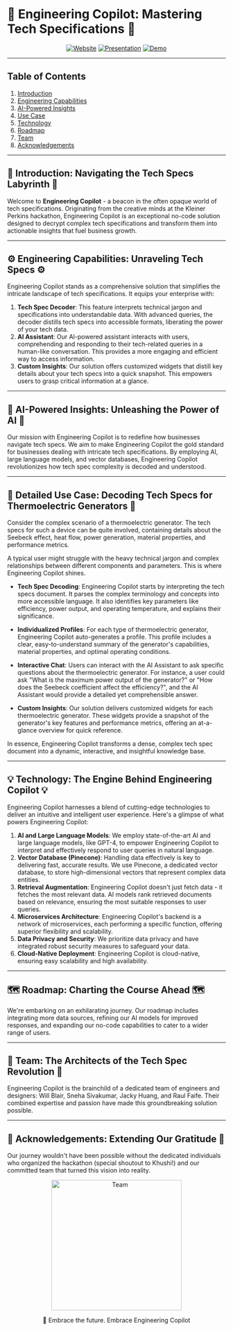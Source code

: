 # 🚀 Engineering Copilot: Mastering Tech Specifications 🚀

<div align="center">

  [![Website](https://img.shields.io/badge/-Website-blue?style=for-the-badge&logo=logoColor=white)](https://kp-fellows-documents.vercel.app/)
  [![Presentation](https://img.shields.io/badge/-Presentation-orange?style=for-the-badge&logo=logoColor=white)](https://www.loom.com/share/7b8b3d11cb074de28de8418348f4c0ac)
  [![Demo](https://img.shields.io/badge/-Demo-green?style=for-the-badge&logo=logoColor=white)](https://www.loom.com/share/143ed397944945c38f69a1a741475d41?sid=a27b6242-2793-45e4-9b8a-a6422e8bbc8a)

</div>

---

## Table of Contents

1. [Introduction](#introduction)
2. [Engineering Capabilities](#engineering-capabilities)
3. [AI-Powered Insights](#ai-powered-insights)
4. [Use Case](#use-case)
5. [Technology](#technology)
6. [Roadmap](#roadmap)
7. [Team](#team)
8. [Acknowledgements](#acknowledgements)

---

## 🌟 Introduction: Navigating the Tech Specs Labyrinth 🌟

Welcome to **Engineering Copilot** - a beacon in the often opaque world of tech specifications. Originating from the creative minds at the Kleiner Perkins hackathon, Engineering Copilot is an exceptional no-code solution designed to decrypt complex tech specifications and transform them into actionable insights that fuel business growth.

---

## ⚙️ Engineering Capabilities: Unraveling Tech Specs ⚙️

Engineering Copilot stands as a comprehensive solution that simplifies the intricate landscape of tech specifications. It equips your enterprise with:

1. **Tech Spec Decoder**: This feature interprets technical jargon and specifications into understandable data. With advanced queries, the decoder distills tech specs into accessible formats, liberating the power of your tech data.
2. **AI Assistant**: Our AI-powered assistant interacts with users, comprehending and responding to their tech-related queries in a human-like conversation. This provides a more engaging and efficient way to access information.
3. **Custom Insights**: Our solution offers customized widgets that distill key details about your tech specs into a quick snapshot. This empowers users to grasp critical information at a glance.

---

## 🔮 AI-Powered Insights: Unleashing the Power of AI 🔮

Our mission with Engineering Copilot is to redefine how businesses navigate tech specs. We aim to make Engineering Copilot the gold standard for businesses dealing with intricate tech specifications. By employing AI, large language models, and vector databases, Engineering Copilot revolutionizes how tech spec complexity is decoded and understood.

---

## 🎯 Detailed Use Case: Decoding Tech Specs for Thermoelectric Generators 🎯

Consider the complex scenario of a thermoelectric generator. The tech specs for such a device can be quite involved, containing details about the Seebeck effect, heat flow, power generation, material properties, and performance metrics.

A typical user might struggle with the heavy technical jargon and complex relationships between different components and parameters. This is where Engineering Copilot shines.

- **Tech Spec Decoding**: Engineering Copilot starts by interpreting the tech specs document. It parses the complex terminology and concepts into more accessible language. It also identifies key parameters like efficiency, power output, and operating temperature, and explains their significance.

- **Individualized Profiles**: For each type of thermoelectric generator, Engineering Copilot auto-generates a profile. This profile includes a clear, easy-to-understand summary of the generator's capabilities, material properties, and optimal operating conditions.

- **Interactive Chat**: Users can interact with the AI Assistant to ask specific questions about the thermoelectric generator. For instance, a user could ask "What is the maximum power output of the generator?" or "How does the Seebeck coefficient affect the efficiency?", and the AI Assistant would provide a detailed yet comprehensible answer.

- **Custom Insights**: Our solution delivers customized widgets for each thermoelectric generator. These widgets provide a snapshot of the generator's key features and performance metrics, offering an at-a-glance overview for quick reference.

In essence, Engineering Copilot transforms a dense, complex tech spec document into a dynamic, interactive, and insightful knowledge base.

---

## 💡 Technology: The Engine Behind Engineering Copilot 💡

Engineering Copilot harnesses a blend of cutting-edge technologies to deliver an intuitive and intelligent user experience. Here's a glimpse of what powers Engineering Copilot:

1. **AI and Large Language Models**: We employ state-of-the-art AI and large language models, like GPT-4, to empower Engineering Copilot to interpret and effectively respond to user queries in natural language.
2. **Vector Database (Pinecone)**: Handling data effectively is key to delivering fast, accurate results. We use Pinecone, a dedicated vector database, to store high-dimensional vectors that represent complex data entities.
3. **Retrieval Augmentation**: Engineering Copilot doesn't just fetch data - it fetches the most relevant data. AI models rank retrieved documents based on relevance, ensuring the most suitable responses to user queries.
4. **Microservices Architecture**: Engineering Copilot's backend is a network of microservices, each performing a specific function, offering superior flexibility and scalability.
5. **Data Privacy and Security**: We prioritize data privacy and have integrated robust security measures to safeguard your data.
6. **Cloud-Native Deployment**: Engineering Copilot is cloud-native, ensuring easy scalability and high availability.

---

## 🗺️ Roadmap: Charting the Course Ahead 🗺️

We're embarking on an exhilarating journey. Our roadmap includes integrating more data sources, refining our AI models for improved responses, and expanding our no-code capabilities to cater to a wider range of users.

---

## 👥 Team: The Architects of the Tech Spec Revolution 👥

Engineering Copilot is the brainchild of a dedicated team of engineers and designers: Will Blair, Sneha Sivakumar, Jacky Huang, and Raul Faife. Their combined expertise and passion have made this groundbreaking solution possible.

---

## 💖 Acknowledgements: Extending Our Gratitude 💖

Our journey wouldn't have been possible without the dedicated individuals who organized the hackathon (special shoutout to Khushi!) and our committed team that turned this vision into reality.

<div align="center">
  <img src="https://github.com/.github/blob/main/profile/team.png" alt="Team" width="300">
</div>

<div align="center">
  
  🎉 Embrace the future. Embrace Engineering Copilot
